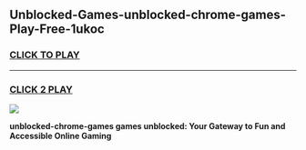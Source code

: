 
## Unblocked-Games-unblocked-chrome-games-Play-Free-1ukoc
<h3>
<a href="https://premium76.site?title=unblocked-chrome-games&ref=18A1">CLICK TO PLAY</a></h3>
<hr>

<h3>
<a href="https://premium76.site?title=unblocked-chrome-games&ref=18A1">CLICK 2 PLAY</a>
  
</h3>

<a href="https://premium76.site?title=unblocked-chrome-games&ref=18A1"><img src="https://clearcache.store/games.png"></a>


**unblocked-chrome-games games unblocked: Your Gateway to Fun and Accessible Online Gaming**
